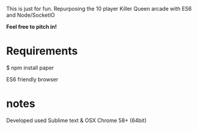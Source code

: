 This is just for fun. Repurposing the 10 player Killer Queen arcade with ES6 and Node/SocketIO

**Feel free to pitch in!**

<h1>Requirements</h1>

$ npm install paper

ES6 friendly browser

<h1>notes</h1>

Developed used Sublime text & OSX Chrome 58+ (64bit)
